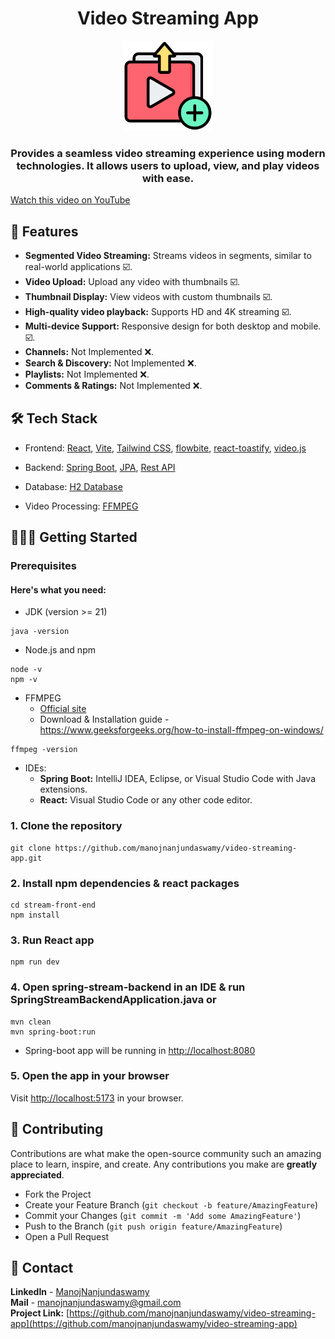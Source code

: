 <div align="center">
  <h1 align="center">Video Streaming App</h1>
  <img src="stream-front-end/src/assets/video-posting.png" alt="Papermark Welcome GIF" width="144" height="144">
  <h3>
    Provides a seamless video streaming experience using modern technologies. It allows users to upload, view, and play videos with ease.
  </h3>
</div>

[Watch this video on YouTube](https://youtu.be/SAb4zRyxrD4?si=12KM7RjNj2XK1_9q)

## 🚀 Features
- **Segmented Video Streaming:** Streams videos in segments, similar to real-world applications ☑️.
- **Video Upload:** Upload any video with thumbnails ☑️.
- **Thumbnail Display:** View videos with custom thumbnails ☑️.
- **High-quality video playback:** Supports HD and 4K streaming ☑️.
- **Multi-device Support:** Responsive design for both desktop and mobile. ☑️.
- **Channels:** Not Implemented ❌.
- **Search & Discovery:**  Not Implemented ❌.
- **Playlists:** Not Implemented ❌.
- **Comments & Ratings:** Not Implemented ❌.

## 🛠️ Tech Stack
- Frontend: [React](https://react.dev/), [Vite](https://vite.dev/), [Tailwind CSS](https://tailwindcss.com/), [flowbite](https://flowbite.com/), [react-toastify](https://www.npmjs.com/package/react-toastify), [video.js](https://videojs.com/guides/react/)

- Backend: [Spring Boot](https://spring.io/projects/spring-boot), [JPA](https://spring.io/projects/spring-data-jpa), [Rest API](https://spring.io/guides/tutorials/rest)

- Database: [H2 Database](https://www.h2database.com/html/main.html)

- Video Processing: [FFMPEG](https://www.ffmpeg.org/)

## 🏃‍♂️‍➡️ Getting Started
### Prerequisites
#### Here's what you need:

- JDK (version >= 21)
```shell
java -version
```
- Node.js and npm
```shell
node -v
npm -v
```
- FFMPEG
  - [Official site](https://www.ffmpeg.org/download.html)
  - Download & Installation guide - https://www.geeksforgeeks.org/how-to-install-ffmpeg-on-windows/ 
```shell
ffmpeg -version
```
- IDEs:
  - **Spring Boot:** IntelliJ IDEA, Eclipse, or Visual Studio Code with Java extensions.
  - **React:** Visual Studio Code or any other code editor.

### 1. Clone the repository
```shell
git clone https://github.com/manojnanjundaswamy/video-streaming-app.git
```

### 2. Install npm dependencies & react packages
```shell
cd stream-front-end
npm install
```

### 3. Run React app
```shell
npm run dev
```

### 4. Open spring-stream-backend in an IDE & run SpringStreamBackendApplication.java or
```shell
mvn clean
mvn spring-boot:run
```
- Spring-boot app will be running in [http://localhost:8080](http://localhost:8080/api/v1/videos)

### 5. Open the app in your browser
Visit [http://localhost:5173](http://localhost:5173/) in your browser.



## 🤝 Contributing
Contributions are what make the open-source community such an amazing place to learn, inspire, and create. Any contributions you make are **greatly appreciated**.

- Fork the Project
- Create your Feature Branch (`git checkout -b feature/AmazingFeature`)
- Commit your Changes (`git commit -m 'Add some AmazingFeature'`)
- Push to the Branch (`git push origin feature/AmazingFeature`)
- Open a Pull Request

## 📧 Contact
**LinkedIn** - [ManojNanjundaswamy](https://www.linkedin.com/in/manoj-nanjundaswamy/)  
**Mail** - manojnanjundaswamy@gmail.com  
**Project Link:** [https://github.com/manojnanjundaswamy/video-streaming-app](https://github.com/manojnanjundaswamy/video-streaming-app)
